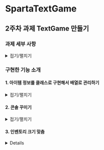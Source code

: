 # SpartaTextGame

## 2주차 과제 TextGame 만들기

### 과제 세부 사항
<details>
<summary>접기/펼치기</summary>

#### 과제 개요
1. 던전을 떠나기 전 마을에서 장비를 구하는 게임을 텍스트로 구현합니다.
   
	-> 던전이 메인이 아닌, 마을에서 상호작용하는 것이 메인인 게임
2. 상점의 아이템 중에서 나만의 장비를 구성하는 부분이 포인트입니다.

3. 장비는 여러개의 데이터가 함께 있는 만큼 객체나 구조체를 활용하는 편이 효율적 입니다.

	-> 특히 상점의 아이템을 구현하는 것이 포인트

	-> 각 아이템들을 분류를 나눠서 구현해보자

	ex) class 아이템 -> 하위에 무기, 방어구, 소모템 등으로 나누기

4. 관련된 여러 데이터를 다루는 부분은 배열이 도움이 됩니다.


#### 요구사항
- 필수요구사항
1. 게임 시작 화면
	-  게임 시작시 간단한 소개 말과 마을에서 할 수 있는 행동을 알려줍니다.
	-  원하는 행동의 숫자를 타이핑하면 실행합니다.
	-  1 ~ 2 이외 입력시 - "잘못된 입력입니다" 출력

2. 상태 보기
	- 캐릭터의 정보를 표시합니다.
	- 7개의 속성을 가지고 있습니다.
	- 레벨 / 이름 / 직업 / 공격력 / 방어력 / 체력 / Gold
	- 처음 기본값은 이름을 제외하고는 아래와 동일하게 만들어주세요
	- 이후 장착한 아이템에 따라 수치가 변경 될 수 있습니다.

3. 인벤토리
	- 보유 중인 아이템을 전부 보여줍니다.
		- 이때 장착중인 아이템 앞에는 [E] 표시를 붙여 줍니다.
	- 처음 시작 시에는 2가지 아이템이 있습니다.

	3 - 1. 장착 관리
	- 장착 관리가 시작되면 아이템 목록 앞에 숫자가 표시됩니다.
	- 일치하는 아이템을 선택했다면 (예제에서 1~2 선택 시)
		- 장착중이지 않다면 -> 장착
		- [E]표시 추가
		- 이미 장착중이라면 -> 장착 해제
		- [E]표시 없애기
	- 일치하는 아이템을 선택하지 않았다면 (예제에서 1~3 이외 선택 시)
		- "잘못된 입력입니다" 출력
	- 아이템의 중복 장착을 허용합니다.
		- 창과 검을 동시에 장착 가능
		- 갑옷도 동시에 착용 가능
		- 장착 갯수 제한 X
	- 아이템이 장착되었다면 1.상태보기에 정보가 반영되어야 합니다.


#### 선택 요구 사항
1. 아이템 정보를 클래스 / 구조체로 활용해보기
2. 아이템 정보를 배열로 관리하기
3. 아이템 추가하기 - 인벤토리에 나만의 새로운 아이템을 추가해보기
4. 콘솔 꾸미기 - 콘솔의 색 지정, 라인 정렬 등을 이용해 꾸며보기
5. 인벤토리 크기 맞춤
6. 인벤토리 정렬하기
7. 상점 - 아이템 구매 -> 7-1. 상점 - 아이템 판매
8. 장착 개선
9. 던전 입장 -> 9.1 휴식 기능, 9.2 레벨업 기능
10. 게임 저장하기






![01 전체적인흐름도](https://github.com/Lawrence1031/SpartaTextGame/assets/144416099/5c70b0be-b455-4b31-81b6-7491d3bdec03)

게임 진행의 전체적인 흐름도 개략본

-> 시간의 문제로 상점과 던전은 구현하지 못함

-> 아래의 그림으로 수정


![02 화면구성관리](https://github.com/Lawrence1031/SpartaTextGame/assets/144416099/4689d58e-14f9-4055-8041-ff9f6c850950)

수정된 흐름도 개략본과 이동에 필요한 상호작용 정리
</details>


### 구현한 기능 소개

#### 1. 아이템 정보를 클래스로 구현해서 배열로 관리하기

<details>

<summary>접기/펼치기</summary>

```
public class Item
{
    public string Name { get; set; }
    public int Atk { get; }
    public int Def { get; }
    public int Pri { get; }
    public bool IsEquip { get; set; }

    public Item(string name, int atk, int def, int pri, bool isEquip = false)
    {
        Name = name;
        Atk = atk;
        Def = def;
        Pri = pri;
        IsEquip = isEquip;
    }
}
```
위와 같이 아이템을 클래스화했다. 아이템이 갖고 있는 정보는 (아이템명, 공격력, 방어력, 가격, 장착여부)이다.
item의 Name은 장착 시에 [E]를 앞에 추가하기 위해 set을 추가했으며,
장착여부도 플레이어가 장착할 수 있게 하기 위해 set을 추가했다.
이후에 아래와 같이 아이템을 배열로 만들어서 관리했다.

```
items = new Item[]
{
    new Item("무쇠 갑옷", 0, 5, 0),		// new Item("무쇠 갑옷", 0, 5, 0, true)
    new Item("낡은 검", 2, 0, 0),		// new Item("낡은 검", 2, 0, 0, true)
    new Item("단검", 1, 0, 0),
    new Item("숏소드", 5, 0, 100)
};
```

장착여부(bool isEquip은 초기에 false로 정의했기에 따로 값을 주지 않는 한 false이다)
만약 초기에 장착하게 하고 싶으면 주석과 같이 초기 값에 true를 넣으면된다.
이후에 items에 관한 상호작용을 하는 경우에 이 배열을 사용했다
예를 들어 장비 관리에서 장비를 장착하는 선택지를
```
public static void ItemSelection()
{
    for (int i = 0; i < items.Length;i++)
    {
        WriteLine($"{i + 1}. {items[i].Name}");
    }
}
```
의 방식으로 코딩했다. 아래의 선택지 부분이 위의 배열을 이용한 것이다.


![image](https://github.com/Lawrence1031/SpartaTextGame/assets/144416099/f3ca45e0-561d-4d6a-b4f5-53e6d0e45a48)


</details>

#### 2. 콘솔 꾸미기

<details>

 
<summary>접기/펼치기</summary>


 텍스트의 색상 변경 
```
Console.ForegroundColor = ConsoleColor.Red;  // 글씨 색상을 빨간색으로 변경
Console.ResetColor();			     // 글씨 색상을 원래대로 변경
```

특정 글자의 색상을 변경하는 것도 가능
공격력의 추가분은 빨간색으로, 방어력의 추가분은 파란색으로 표시
```
Write($"공격력 : {Data.TotalAtk} + ");
ForegroundColor = ConsoleColor.Red;
WriteLine($"({Data.ChangedAtk})");
ResetColor();
Write($"방어력 : {Data.TotalDef} + ");
ForegroundColor = ConsoleColor.Blue;
WriteLine($"({Data.ChangedDef})");
ResetColor();
```
![image](https://github.com/Lawrence1031/SpartaTextGame/assets/144416099/d4ad170f-4477-49ca-b4bc-4ffe2ee40e7b)

장착중인 아이템을 초록색으로 표시

![image](https://github.com/Lawrence1031/SpartaTextGame/assets/144416099/5f5f746b-9166-4375-b4eb-eccacf817326)
![image](https://github.com/Lawrence1031/SpartaTextGame/assets/144416099/945bcb3d-2c01-4ab8-bd66-2dea3102f9e7)







</details>

#### 3. 인벤토리 크기 맞춤


<details>

수작업으로 table의 길이를 정하고, 그 길이에 맞게 할당해서 테두리를 그린 뒤에
items[i]의 정보들을 입력하는 방식으로 직접 그림.
PadRight()를 사용하는 과정에서
한글은 넓은 문자로 길이가 2로 취급해야되는 주의점이 있음.
직접 그림으로써 장착 아이템의 색상을 변경할 수 있고,
공격력과 방어력에 색상을 주어 구분하기 쉽게 할 수 있음.

<details>
<summary>접기/펼치기</summary>

```
	
public static void ItemTable()
{
    int tableWidth = 47;
    WriteLine(new string('-', tableWidth));
    Write("| 번호 | ");
    Write("     아이템명      | ");
    ForegroundColor = ConsoleColor.Red;
    Write("공격력");
    ResetColor();
    Write(" | ");
    ForegroundColor = ConsoleColor.Blue;
    Write("방어력");
    ResetColor();
    WriteLine(" |");

    WriteLine(new string('-', tableWidth));

    for (int i = 0; i < items.Length; i++)
    {
        Write($"|  {i + 1}   | ");
        if (items[i].IsEquip)
        {
            ForegroundColor = ConsoleColor.Green;
            Write(" ");
            Write(PadRightForMixedText(items[i].Name, 18));
            ResetColor();
        }
        else
        {
            Write(" ");
            Write(PadRightForMixedText(items[i].Name, 18));
        }
        Write("|");
        ForegroundColor = ConsoleColor.Red;
        if (items[i].Atk == 0)
        {
            Write(" ".PadRight(8));
        }
        else
        {
            Write("  + ");
            Write(items[i].Atk.ToString().PadRight(4));
        }
        ResetColor();
        Write("|");
        ForegroundColor = ConsoleColor.Blue;
        if (items[i].Def == 0)
        {
            Write(" ".PadRight(8));
        }
        else
        {
            Write("  + ");
            Write(items[i].Def.ToString().PadRight(4));
        }
        ResetColor();
        Write("|");
        WriteLine("");
    }
    WriteLine(new string('-', tableWidth));
}

// 글자가 넓은 문자인 경우에 길이를 조정해주는 조작이 필요함
public static int GetPrintableLength(string str)
{
    int length = 0;
    foreach (char c in str)
    {
        if (char.GetUnicodeCategory(c) == System.Globalization.UnicodeCategory.OtherLetter)
        {
            length += 2;  // 한글과 같은 넓은 문자에 대해 길이를 2로 취급
        }
        else
        {
            length += 1;  // 나머지 문자에 대해 길이를 1로 취급
        }
    }

    return length;
}

public static string PadRightForMixedText(string str, int totalLength)
{
    int currentLength = GetPrintableLength(str);
    int padding = totalLength - currentLength;
    return str.PadRight(str.Length + padding);
}
```

</details>

![image](https://github.com/Lawrence1031/SpartaTextGame/assets/144416099/5753cb58-850c-412c-a127-54340b67d812)





 
</details>

























